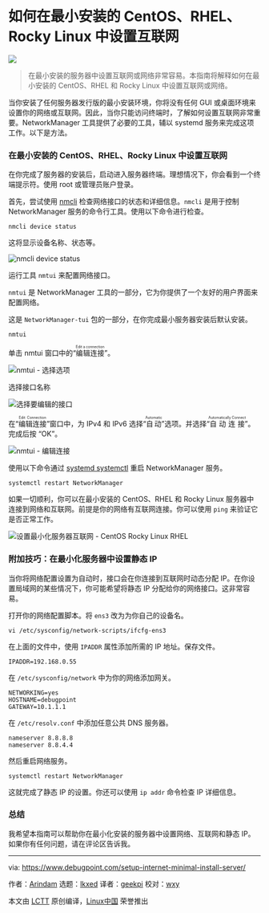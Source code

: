 [#]: subject: "How to Setup Internet in CentOS, RHEL, Rocky Linux Minimal Install"
[#]: via: "https://www.debugpoint.com/setup-internet-minimal-install-server/"
[#]: author: "Arindam https://www.debugpoint.com/author/admin1/"
[#]: collector: "lkxed"
[#]: translator: "geekpi"
[#]: reviewer: "wxy"
[#]: publisher: "wxy"
[#]: url: "https://linux.cn/article-15126-1.html"

如何在最小安装的 CentOS、RHEL、Rocky Linux 中设置互联网
======

![](https://img.linux.net.cn/data/attachment/album/202210/10/162428grhkhtayzt4cdh5k.jpg)

> 在最小安装的服务器中设置互联网或网络非常容易。本指南将解释如何在最小安装的 CentOS、RHEL 和 Rocky Linux 中设置互联网或网络。

当你安装了任何服务器发行版的最小安装环境，你将没有任何 GUI 或桌面环境来设置你的网络或互联网。因此，当你只能访问终端时，了解如何设置互联网非常重要。NetworkManager 工具提供了必要的工具，辅以 systemd 服务来完成这项工作。以下是方法。

### 在最小安装的 CentOS、RHEL、Rocky Linux 中设置互联网

在你完成了服务器的安装后，启动进入服务器终端。理想情况下，你会看到一个终端提示符。使用 root 或管理员账户登录。

首先，尝试使用 [nmcli][1] 检查网络接口的状态和详细信息。`nmcli` 是用于控制 NetworkManager 服务的命令行工具。使用以下命令进行检查。

```
nmcli device status
```

这将显示设备名称、状态等。

![nmcli device status][2]

运行工具 `nmtui` 来配置网络接口。

`nmtui` 是 NetworkManager 工具的一部分，它为你提供了一个友好的用户界面来配置网络。

这是 `NetworkManager-tui` 包的一部分，在你完成最小服务器安装后默认安装。

```
nmtui
```

单击 nmtui 窗口中的“<ruby>编辑连接<rt>Edit a connection</rt></ruby>”。

![nmtui - 选择选项][3]

选择接口名称

![选择要编辑的接口][4]

在“<ruby>编辑连接<rt>Edit Connection</rt></ruby>”窗口中，为 IPv4 和 IPv6 选择“<ruby>自动<rt>Automatic</rt></ruby>”选项。并选择“<ruby>自动连接<rt>Automatically Connect</rt></ruby>”。完成后按 “OK”。

![nmtui - 编辑连接][5]

使用以下命令通过 [systemd systemctl][6] 重启 NetworkManager 服务。

```
systemctl restart NetworkManager
```

如果一切顺利，你可以在最小安装的 CentOS、RHEL 和 Rocky Linux 服务器中连接到网络和互联网。前提是你的网络有互联网连接。你可以使用 `ping` 来验证它是否正常工作。

![设置最小化服务器互联网 - CentOS Rocky Linux RHEL][7]

### 附加技巧：在最小化服务器中设置静态 IP

当你将网络配置设置为自动时，接口会在你连接到互联网时动态分配 IP。在你设置局域网的某些情况下，你可能希望将静态 IP 分配给你的网络接口。这非常容易。

打开你的网络配置脚本。将 `ens3` 改为为你自己的设备名。

```
vi /etc/sysconfig/network-scripts/ifcfg-ens3
```

在上面的文件中，使用 `IPADDR` 属性添加所需的 IP 地址。保存文件。

```
IPADDR=192.168.0.55
```

在 `/etc/sysconfig/network` 中为你的网络添加网关。

```
NETWORKING=yes
HOSTNAME=debugpoint
GATEWAY=10.1.1.1
```

在 `/etc/resolv.conf` 中添加任意公共 DNS 服务器。

```
nameserver 8.8.8.8
nameserver 8.8.4.4
```

然后重启网络服务。

```
systemctl restart NetworkManager
```

这就完成了静态 IP 的设置。你还可以使用 `ip addr` 命令检查 IP 详细信息。

### 总结

我希望本指南可以帮助你在最小化安装的服务器中设置网络、互联网和静态 IP。如果你有任何问题，请在评论区告诉我。

--------------------------------------------------------------------------------

via: https://www.debugpoint.com/setup-internet-minimal-install-server/

作者：[Arindam][a]
选题：[lkxed][b]
译者：[geekpi](https://github.com/geekpi)
校对：[wxy](https://github.com/wxy)

本文由 [LCTT](https://github.com/LCTT/TranslateProject) 原创编译，[Linux中国](https://linux.cn/) 荣誉推出

[a]: https://www.debugpoint.com/author/admin1/
[b]: https://github.com/lkxed
[1]: https://linux.die.net/man/1/nmcli
[2]: https://www.debugpoint.com/wp-content/uploads/2021/06/nmcli-device-status.jpg
[3]: https://www.debugpoint.com/wp-content/uploads/2021/06/nmtui-Select-options.jpg
[4]: https://www.debugpoint.com/wp-content/uploads/2021/06/Select-Interface-to-Edit.jpg
[5]: https://www.debugpoint.com/wp-content/uploads/2021/06/nmtui-Edit-Connection.jpg
[6]: https://www.debugpoint.com/2020/12/systemd-systemctl-service/
[7]: https://www.debugpoint.com/wp-content/uploads/2021/06/setup-internet-minimal-server-CentOS-Rocky-Linux-RHEL.jpg